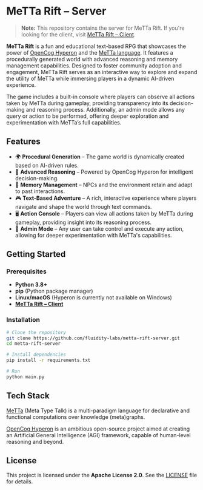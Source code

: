 # MeTTa Rift – Server

> **Note:** This repository contains the server for MeTTa Rift. If you're looking for the client, visit [MeTTa Rift – Client](https://github.com/fluidity-labs/metta-rift-client).

**MeTTa Rift** is a fun and educational text-based RPG that showcases the power of [OpenCog Hyperon](https://hyperon.opencog.org/) and the [MeTTa language](https://metta-lang.dev/). It features a procedurally generated world with advanced reasoning and memory management capabilities. Designed to foster community adoption and engagement, MeTTa Rift serves as an interactive way to explore and expand the utility of MeTTa while immersing players in a dynamic AI-driven experience.

The game includes a built-in console where players can observe all actions taken by MeTTa during gameplay, providing transparency into its decision-making and reasoning process. Additionally, an admin mode allows any query or action to be performed, offering deeper exploration and experimentation with MeTTa’s full capabilities.

## Features

- 🌍 **Procedural Generation** – The game world is dynamically created based on AI-driven rules.
- 🧠 **Advanced Reasoning** – Powered by OpenCog Hyperon for intelligent decision-making.
- 📜 **Memory Management** – NPCs and the environment retain and adapt to past interactions.
- 🎮 **Text-Based Adventure** – A rich, interactive experience where players navigate and shape the world through text commands.
- 🖥️ **Action Console** – Players can view all actions taken by MeTTa during gameplay, providing insight into its reasoning process.
- 🔧 **Admin Mode** – Any user can take control and execute any action, allowing for deeper experimentation with MeTTa's capabilities.

## Getting Started

### Prerequisites
- **Python 3.8+**  
- **pip** (Python package manager)
- **Linux/macOS** (Hyperon is currently not available on Windows)
- [**MeTTa Rift – Client**](https://github.com/fluidity-labs/metta-rift-client)

### Installation

```sh
# Clone the repository
git clone https://github.com/fluidity-labs/metta-rift-server.git
cd metta-rift-server

# Install dependencies
pip install -r requirements.txt

# Run
python main.py
```

## Tech Stack

[MeTTa](https://metta-lang.dev/) (Meta Type Talk) is a multi-paradigm language for declarative and functional computations over knowledge (meta)graphs.

[OpenCog Hyperon](https://hyperon.opencog.org/) is an ambitious open-source project aimed at creating an Artificial General Intelligence (AGI) framework, capable of human-level reasoning and beyond.

## License

This project is licensed under the **Apache License 2.0**. See the [LICENSE](LICENSE) file for details.



